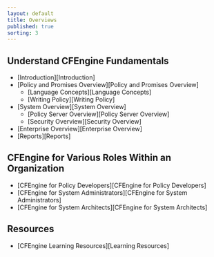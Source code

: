 ```yaml
---
layout: default
title: Overviews
published: true
sorting: 3
---
```


## Understand CFEngine Fundamentals ##

* [Introduction][Introduction]
* [Policy and Promises Overview][Policy and Promises Overview]
	* [Language Concepts][Language Concepts]
	* [Writing Policy][Writing Policy]
* [System Overview][System Overview]
	* [Policy Server Overview][Policy Server Overview]
	* [Security Overview][Security Overview]
* [Enterprise Overview][Enterprise Overview]
* [Reports][Reports]


## CFEngine for Various Roles Within an Organization ##

* [CFEngine for Policy Developers][CFEngine for Policy Developers]
* [CFEngine for System Administrators][CFEngine for System Administrators]
* [CFEngine for System Architects][CFEngine for System Architects]

## Resources ##

* [CFEngine Learning Resources][Learning Resources]




